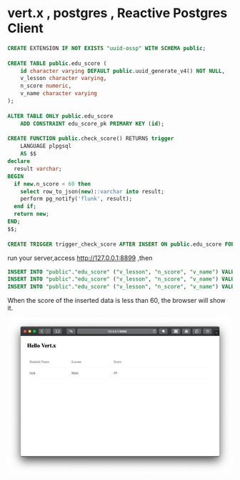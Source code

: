 # vert.x , postgres , Reactive Postgres Client  

```sql
CREATE EXTENSION IF NOT EXISTS "uuid-ossp" WITH SCHEMA public;

CREATE TABLE public.edu_score (
    id character varying DEFAULT public.uuid_generate_v4() NOT NULL,
    v_lesson character varying,
    n_score numeric,
    v_name character varying
);

ALTER TABLE ONLY public.edu_score
    ADD CONSTRAINT edu_score_pk PRIMARY KEY (id);

CREATE FUNCTION public.check_score() RETURNS trigger
    LANGUAGE plpgsql
    AS $$
declare
  result varchar;
BEGIN
  if new.n_score < 60 then
    select row_to_json(new)::varchar into result;
    perform pg_notify('flunk', result);
  end if;
  return new;
END;
$$;

CREATE TRIGGER trigger_check_score AFTER INSERT ON public.edu_score FOR EACH ROW EXECUTE PROCEDURE public.check_score();
```

run your server,access http://127.0.0.1:8899 ,then

```sql
INSERT INTO "public"."edu_score" ("v_lesson", "n_score", "v_name") VALUES ('Math', 59, 'Jack');
INSERT INTO "public"."edu_score" ("v_lesson", "n_score", "v_name") VALUES ('Physics', 60, 'Jack');
INSERT INTO "public"."edu_score" ("v_lesson", "n_score", "v_name") VALUES ('Chemistry', 58, 'Jack');
```

When the score of the inserted data is less than 60, the browser will show it.

![](https://raw.githubusercontent.com/aruis/vertxdemo/postgres_notify/Screen%20Shot%202019-01-02%20at%204.23.39%20PM.png)
